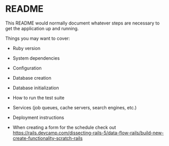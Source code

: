# README

This README would normally document whatever steps are necessary to get the
application up and running.

Things you may want to cover:

* Ruby version

* System dependencies

* Configuration

* Database creation

* Database initialization

* How to run the test suite

* Services (job queues, cache servers, search engines, etc.)

* Deployment instructions

* When creating a form for the schedule check out 
https://rails.devcamp.com/dissecting-rails-5/data-flow-rails/build-new-create-functionality-scratch-rails